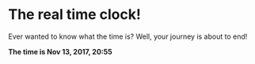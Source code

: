 # The real time clock!

Ever wanted to know what the time is? Well, your journey is about to end!

**The time is Nov 13, 2017, 20:55**